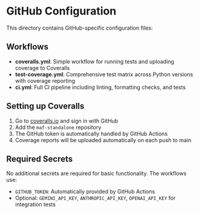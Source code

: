 # GitHub Configuration

This directory contains GitHub-specific configuration files:

## Workflows

- **coveralls.yml**: Simple workflow for running tests and uploading coverage to Coveralls
- **test-coverage.yml**: Comprehensive test matrix across Python versions with coverage reporting
- **ci.yml**: Full CI pipeline including linting, formatting checks, and tests

## Setting up Coveralls

1. Go to [coveralls.io](https://coveralls.io/) and sign in with GitHub
2. Add the `maf-standalone` repository
3. The GitHub token is automatically handled by GitHub Actions
4. Coverage reports will be uploaded automatically on each push to main

## Required Secrets

No additional secrets are required for basic functionality. The workflows use:
- `GITHUB_TOKEN`: Automatically provided by GitHub Actions
- Optional: `GEMINI_API_KEY`, `ANTHROPIC_API_KEY`, `OPENAI_API_KEY` for integration tests